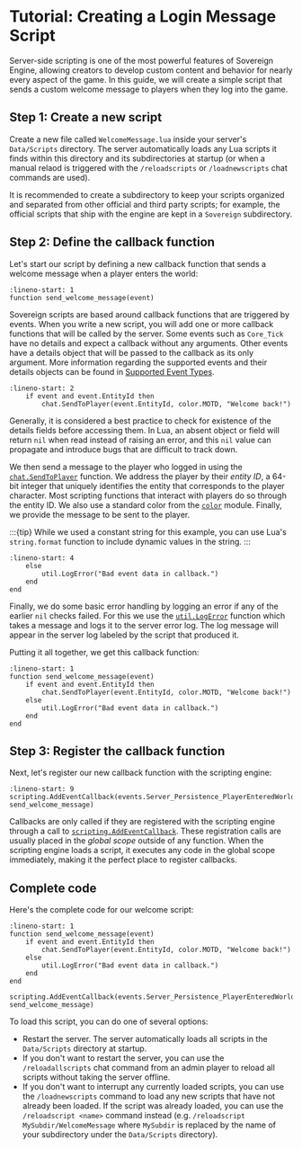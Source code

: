# Tutorial: Creating a Login Message Script

Server-side scripting is one of the most powerful features of Sovereign Engine, allowing creators
to develop custom content and behavior for nearly every aspect of the game.
In this guide, we will create a simple script that sends a custom welcome message to players 
when they log into the game.

## Step 1: Create a new script

Create a new file called `WelcomeMessage.lua` inside your server's `Data/Scripts` directory. The server automatically loads
any Lua scripts it finds within this directory and its subdirectories at startup (or when a manual relaod is triggered with
the `/reloadscripts` or `/loadnewscripts` chat commands are used).

It is recommended to create a subdirectory to keep your scripts organized and separated 
from other official and third party scripts; for example, the official scripts that ship
with the engine are kept in a `Sovereign` subdirectory.

## Step 2: Define the callback function

Let's start our script by defining a new callback function that sends a welcome message when a player
enters the world:

```{code-block} lua
:lineno-start: 1
function send_welcome_message(event)
```

Sovereign scripts are based around callback functions that are triggered by events. When you write a new script, you
will add one or more callback functions that will be called by the server. Some events such as `Core_Tick` have no
details and expect a callback without any arguments. Other events have a details object that will be passed to the
callback as its only argument. More information regarding the supported events and their details objects can be
found in [Supported Event Types](#script-api-event-types).

```{code-block} lua
:lineno-start: 2
    if event and event.EntityId then
        chat.SendToPlayer(event.EntityId, color.MOTD, "Welcome back!")
```

Generally, it is considered a best practice to check for existence of the details fields before accessing them.
In Lua, an absent object or field will return `nil` when read instead of raising an error, and this `nil` value
can propagate and introduce bugs that are difficult to track down.

We then send a message to the player who logged in using the [`chat.SendToPlayer`](#script-chat-sendtoplayer) function.
We address the player by their *entity ID*, a 64-bit integer that uniquely identifies the entity that corresponds
to the player character. Most scripting functions that interact with players do so through the entity ID. We also
use a standard color from the [`color`](#script-color) module. Finally, we provide the message to be sent to the
player.

:::{tip}
While we used a constant string for this example, you can use Lua's `string.format` function to include dynamic
values in the string.
:::

```{code-block} lua
:lineno-start: 4
    else
        util.LogError("Bad event data in callback.")
    end
end
```

Finally, we do some basic error handling by logging an error if any of the earlier `nil` checks failed.
For this we use the [`util.LogError`](#script-util-logerror) function which takes a message and logs it to the server error log.
The log message will appear in the server log labeled by the script that produced it.

Putting it all together, we get this callback function:

```{code-block} lua
:lineno-start: 1
function send_welcome_message(event)
    if event and event.EntityId then
        chat.SendToPlayer(event.EntityId, color.MOTD, "Welcome back!")
    else
        util.LogError("Bad event data in callback.")
    end
end
```

## Step 3: Register the callback function

Next, let's register our new callback function with the scripting engine:

```{code-block} lua
:lineno-start: 9
scripting.AddEventCallback(events.Server_Persistence_PlayerEnteredWorld, send_welcome_message)
```

Callbacks are only called if they are registered with the scripting engine through a call to
[`scripting.AddEventCallback`](#script-scripting-addeventcallback). These registration calls
are usually placed in the *global scope* outside of any function. When the scripting engine
loads a script, it executes any code in the global scope immediately, making it the perfect
place to register callbacks.

## Complete code

Here's the complete code for our welcome script:

```{code-block} lua
:lineno-start: 1
function send_welcome_message(event)
    if event and event.EntityId then
        chat.SendToPlayer(event.EntityId, color.MOTD, "Welcome back!")
    else
        util.LogError("Bad event data in callback.")
    end
end

scripting.AddEventCallback(events.Server_Persistence_PlayerEnteredWorld, send_welcome_message)
```

To load this script, you can do one of several options:

* Restart the server. The server automatically loads all scripts in the `Data/Scripts` directory
  at startup.
* If you don't want to restart the server, you can use the `/reloadallscripts` chat command from
  an admin player to reload all scripts without taking the server offline.
* If you don't want to interrupt any currently loaded scripts, you can use the `/loadnewscripts`
  command to load any new scripts that have not already been loaded. If the script was already
  loaded, you can use the `/reloadscript <name>` command instead (e.g. `/reloadscript MySubdir/WelcomeMessage`
  where `MySubdir` is replaced by the name of your subdirectory under the `Data/Scripts` directory).

